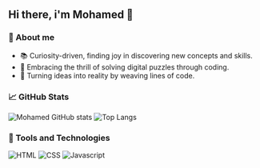 ## Hi there, i'm Mohamed 👋
<h3>&#x1F4C4; About me</h3>

 - &#x1F4DA; Curiosity-driven, finding joy in discovering new concepts and skills.
 - &#x1F31F; Embracing the thrill of solving digital puzzles through coding.
 - &#x1F680; Turning ideas into reality by weaving lines of code.

<h3>&#x1F4C8; GitHub Stats</h3>

![Mohamed GitHub stats](https://github-readme-stats.vercel.app/api?username=MAsecurity&show_icons=true&theme=radical)
![Top Langs](https://github-readme-stats.vercel.app/api/top-langs/?username=MAsecurity&layout=compact)


<h3>
  &#x1F527; Tools and Technologies
</h3>

![HTML](https://img.shields.io/badge/HTML5-E34F26?style=for-the-badge&logo=html5&logoColor=white)
![CSS](https://img.shields.io/badge/CSS3-1572B6?style=for-the-badge&logo=css3&logoColor=white)
![Javascript](https://img.shields.io/badge/JavaScript-323330?style=for-the-badge&logo=javascript&logoColor=F7DF1E)


